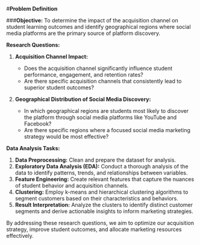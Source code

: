 #**Problem Definition**

###**Objective:** To determine the impact of the acquisition channel on student learning outcomes and identify geographical regions where social media platforms are the primary source of platform discovery. 

**Research Questions:**

1. **Acquisition Channel Impact:** 
   * Does the acquisition channel significantly influence student performance, engagement, and retention rates? 
   * Are there specific acquisition channels that consistently lead to superior student outcomes? 

2. **Geographical Distribution of Social Media Discovery:**
   * In which geographical regions are students most likely to discover the platform through social media platforms like YouTube and Facebook?
   * Are there specific regions where a focused social media marketing strategy would be most effective?

**Data Analysis Tasks:**
 
1. **Data Preprocessing:** Clean and prepare the dataset for analysis. 
2. **Exploratory Data Analysis (EDA):** Conduct a thorough analysis of the data to identify patterns, trends, and relationships between variables. 
3. **Feature Engineering:** Create relevant features that capture the nuances of student behavior and acquisition channels. 
4. **Clustering:** Employ k-means and hierarchical clustering algorithms to segment customers based on their characteristics and behaviors. 
5. **Result Interpretation:** Analyze the clusters to identify distinct customer segments and derive actionable insights to inform marketing strategies. 

By addressing these research questions, we aim to optimize our acquisition strategy, improve student outcomes, and allocate marketing resources effectively.
